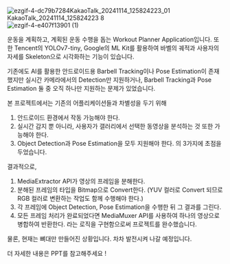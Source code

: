 
![ezgif-4-dc79b7284![KakaoTalk_20241114_125824223_01](https://github.com/user-attachments/assets/acb4621f-b937-40c0-b206-fc07158ac153)
![KakaoTalk_20241114_125824223](https://github.com/user-attachments/assets/ccc95c22-288c-495d-89ea-6521209b514e)
8](https://github.com/user-attachments/assets/f7ccb565-5b59-46ee-a67d-0b18d22bae51)
![ezgif-4-e407f13901 (1)](https://github.com/user-attachments/assets/8ff829ef-e78e-4b7e-8b6e-50ded42b996d)

운동을 계획하고, 계획된 운동 수행을 돕는 Workout Planner Application입니다.
또한 Tencent의 YOLOv7-tiny, Google의 ML Kit를 활용하여 바벨의 궤적과 사용자의 자세를 Skeleton으로 시각화하는 기능이 있습니다.

기존에도 AI를 활용한 안드로이드용 Barbell Tracking이나 Pose Estimation이 존재했지만
실시간 카메라에서의 Detection만 지원하거나, Barbell Tracking과 Pose Estimation 둘 중 오직 하나만 지원하는 문제가 있었습니다.

본 프로젝트에서는 기존의 어플리케이션들과 차별성을 두기 위해

1. 안드로이드 환경에서 작동 가능해야 한다.
2. 실시간 감지 뿐 아니라, 사용자가 갤러리에서 선택한 동영상을 분석하는 것 또한 가능해야 한다.
3. Object Detection과 Pose Estimation을 모두 지원해야 한다.
의 3가지에 초점을 두었습니다.

결과적으로,

1. MediaExtractor API가 영상의 프레임을 분해한다.
2. 분해된 프레임의 타입을 Bitmap으로 Convert한다. (YUV 컬러로 Convert 되므로 RGB 컬러로 변환하는 작업도 함께 수행해야 한다.)
3. 각 프레임에 Object Detection, Pose Estimation을 수행한 뒤 그 결과를 그린다.
4. 모든 프레임 처리가 완료되었다면 MediaMuxer API를 사용하여 하나의 영상으로 병합하여 반환한다.
라는 로직을 구현함으로써 프로젝트를 완수했습니다.

물론, 현재는 뼈대만 만들어진 상황입니다. 차차 발전시켜 나갈 예정입니다.

더 자세한 내용은 PPT를 참고해주세요 !
